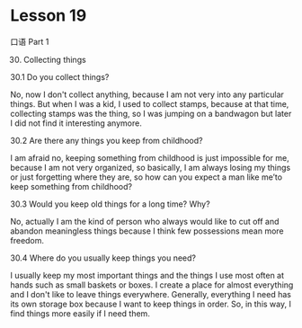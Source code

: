 # Lesson 19

口语 Part 1

30.   Collecting things

30.1 Do you collect things?

No, now I don't collect anything, because I am not very into any particular things. But when I was a kid, I used to collect stamps, because at that time, collecting stamps was the thing, so I was jumping on a bandwagon but later I did not find it interesting anymore.

30.2 Are there any things you keep from childhood?

I am afraid no, keeping something from childhood is just impossible for me, because I am not very organized, so basically, I am always losing my things or just forgetting where they are, so how can you expect a man like me’to keep something from childhood?

30.3 Would you keep old things for a long time? Why?

No, actually I am the kind of person who always would like to cut off and abandon meaningless things because I think few possessions mean more freedom.

30.4 Where do you usually keep things you need?

I usually keep my most important things and the things I use most often at hands such as small baskets or boxes. I create a place for almost everything and I don't like to leave things everywhere. Generally, everything I need has its own storage box because I want to keep things in order. So, in this way, I find things more easily if I need them.